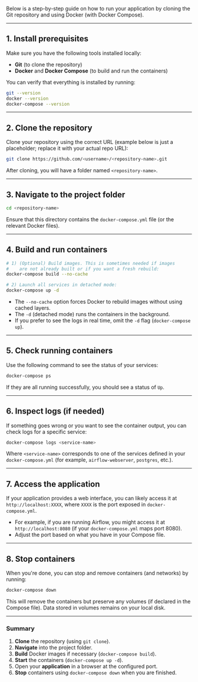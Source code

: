 Below is a step-by-step guide on how to run your application by cloning the Git repository and using Docker (with Docker Compose).

---

## 1. Install prerequisites

Make sure you have the following tools installed locally:

- **Git** (to clone the repository)
- **Docker** and **Docker Compose** (to build and run the containers)

You can verify that everything is installed by running:
```bash
git --version
docker --version
docker-compose --version
```

---

## 2. Clone the repository

Clone your repository using the correct URL (example below is just a placeholder; replace it with your actual repo URL):

```bash
git clone https://github.com/<username>/<repository-name>.git
```

After cloning, you will have a folder named `<repository-name>`.

---

## 3. Navigate to the project folder

```bash
cd <repository-name>
```

Ensure that this directory contains the `docker-compose.yml` file (or the relevant Docker files).

---

## 4. Build and run containers

```bash
# 1) (Optional) Build images. This is sometimes needed if images 
#    are not already built or if you want a fresh rebuild:
docker-compose build --no-cache

# 2) Launch all services in detached mode:
docker-compose up -d
```

- The `--no-cache` option forces Docker to rebuild images without using cached layers.  
- The `-d` (detached mode) runs the containers in the background.  
- If you prefer to see the logs in real time, omit the `-d` flag (`docker-compose up`).

---

## 5. Check running containers

Use the following command to see the status of your services:

```bash
docker-compose ps
```

If they are all running successfully, you should see a status of `Up`.

---

## 6. Inspect logs (if needed)

If something goes wrong or you want to see the container output, you can check logs for a specific service:

```bash
docker-compose logs <service-name>
```

Where `<service-name>` corresponds to one of the services defined in your `docker-compose.yml` (for example, `airflow-webserver`, `postgres`, etc.).

---

## 7. Access the application

If your application provides a web interface, you can likely access it at `http://localhost:XXXX`, where `XXXX` is the port exposed in `docker-compose.yml`.

- For example, if you are running Airflow, you might access it at `http://localhost:8080` (if your `docker-compose.yml` maps port 8080).
- Adjust the port based on what you have in your Compose file.

---

## 8. Stop containers

When you're done, you can stop and remove containers (and networks) by running:

```bash
docker-compose down
```

This will remove the containers but preserve any volumes (if declared in the Compose file). Data stored in volumes remains on your local disk.

---

### Summary

1. **Clone** the repository (using `git clone`).
2. **Navigate** into the project folder.
3. **Build** Docker images if necessary (`docker-compose build`).
4. **Start** the containers (`docker-compose up -d`).
5. Open your **application** in a browser at the configured port.
6. **Stop** containers using `docker-compose down` when you are finished.